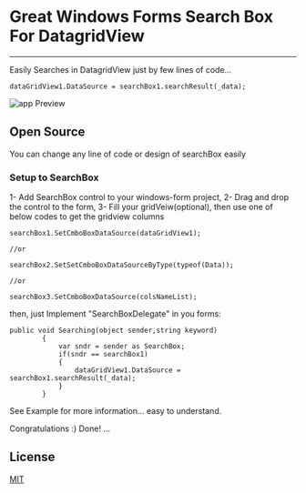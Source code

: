 # Great Windows Forms Search Box For DatagridView

---------------------------------------

Easily Searches in DatagridView just by few lines of code... 



```
dataGridView1.DataSource = searchBox1.searchResult(_data);  
```
![app Preview](https://github.com/shoseinpoor/winform-searchbox/blob/master/preview.png)


## Open Source

You can change any line of code or design of searchBox easily



### Setup to SearchBox

1- Add SearchBox control to your windows-form project,
2- Drag and drop the control to the form,
3- Fill your gridVeiw(optional), then use one of below codes to get the gridview columns

```
searchBox1.SetCmboBoxDataSource(dataGridView1);

//or 

searchBox2.SetSetCmboBoxDataSourceByType(typeof(Data));

//or

searchBox3.SetCmboBoxDataSource(colsNameList);
```

then, just Implement "SearchBoxDelegate" in you forms:
```
public void Searching(object sender,string keyword)
        {
            var sndr = sender as SearchBox;
            if(sndr == searchBox1)
            {
                dataGridView1.DataSource = searchBox1.searchResult(_data);   
            } 
        }
```

See Example for more information... easy to understand.

Congratulations :) Done! ...


## License
[MIT](LICENSE)

